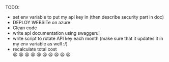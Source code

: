 TODO: <br>
- set env variable to put my api key in (then describe security part in doc) <br>
- DEPLOY WEBSiTe on azure <br>
- Clean code <br>
- write api documentation using swaggerui <br>
- write script to rotate API key each month (make sure that it updates it in my env variable as well :/) <br>
- recalculate total cost <br>
😫
😫
😫
😫
😫
😫
😫
😫
😫
😫
